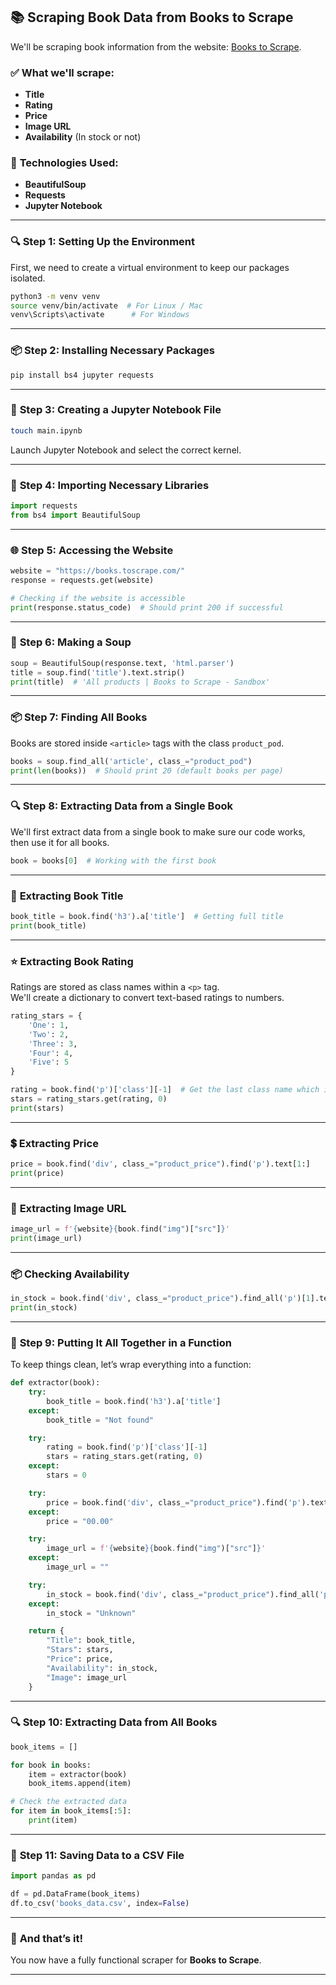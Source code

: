 

## 📚 **Scraping Book Data from Books to Scrape**  
We'll be scraping book information from the website: [Books to Scrape](https://books.toscrape.com/).  

### ✅ **What we'll scrape:**  
- **Title**  
- **Rating**  
- **Price**  
- **Image URL**  
- **Availability** (In stock or not)  

### 🔧 **Technologies Used:**  
- **BeautifulSoup**  
- **Requests**  
- **Jupyter Notebook**

---

### 🔍 **Step 1: Setting Up the Environment**  
First, we need to create a virtual environment to keep our packages isolated.

```bash
python3 -m venv venv
source venv/bin/activate  # For Linux / Mac
venv\Scripts\activate      # For Windows
```

---

### 📦 **Step 2: Installing Necessary Packages**  
```bash
pip install bs4 jupyter requests
```

---

### 📒 **Step 3: Creating a Jupyter Notebook File**  
```bash
touch main.ipynb
```
Launch Jupyter Notebook and select the correct kernel.

---

### 📂 **Step 4: Importing Necessary Libraries**  
```python
import requests
from bs4 import BeautifulSoup
```

---

### 🌐 **Step 5: Accessing the Website**  
```python
website = "https://books.toscrape.com/"
response = requests.get(website)

# Checking if the website is accessible
print(response.status_code)  # Should print 200 if successful
```

---

### 🍜 **Step 6: Making a Soup**  
```python
soup = BeautifulSoup(response.text, 'html.parser')
title = soup.find('title').text.strip()
print(title)  # 'All products | Books to Scrape - Sandbox'
```

---

### 📦 **Step 7: Finding All Books**  
Books are stored inside `<article>` tags with the class `product_pod`.

```python
books = soup.find_all('article', class_="product_pod")
print(len(books))  # Should print 20 (default books per page)
```

---

### 🔍 **Step 8: Extracting Data from a Single Book**  
We'll first extract data from a single book to make sure our code works, then use it for all books.

```python
book = books[0]  # Working with the first book
```

---

### 📖 **Extracting Book Title**  
```python
book_title = book.find('h3').a['title']  # Getting full title
print(book_title)
```

---

### ⭐ **Extracting Book Rating**  
Ratings are stored as class names within a `<p>` tag.  
We'll create a dictionary to convert text-based ratings to numbers.

```python
rating_stars = {
    'One': 1,
    'Two': 2,
    'Three': 3,
    'Four': 4,
    'Five': 5
}

rating = book.find('p')['class'][-1]  # Get the last class name which indicates the rating
stars = rating_stars.get(rating, 0)
print(stars)
```

---

### 💲 **Extracting Price**  
```python
price = book.find('div', class_="product_price").find('p').text[1:]
print(price)
```

---

### 📸 **Extracting Image URL**  
```python
image_url = f'{website}{book.find("img")["src"]}'
print(image_url)
```

---

### 📦 **Checking Availability**  
```python
in_stock = book.find('div', class_="product_price").find_all('p')[1].text.strip()
print(in_stock)
```

---

### 🔄 **Step 9: Putting It All Together in a Function**  
To keep things clean, let’s wrap everything into a function:

```python
def extractor(book):
    try:
        book_title = book.find('h3').a['title']
    except:
        book_title = "Not found"

    try:
        rating = book.find('p')['class'][-1]
        stars = rating_stars.get(rating, 0)
    except:
        stars = 0

    try:
        price = book.find('div', class_="product_price").find('p').text[1:]
    except:
        price = "00.00"

    try:
        image_url = f'{website}{book.find("img")["src"]}'
    except:
        image_url = ""

    try:
        in_stock = book.find('div', class_="product_price").find_all('p')[1].text.strip()
    except:
        in_stock = "Unknown"

    return {
        "Title": book_title,
        "Stars": stars,
        "Price": price,
        "Availability": in_stock,
        "Image": image_url
    }
```

---

### 🔍 **Step 10: Extracting Data from All Books**  
```python
book_items = []

for book in books:
    item = extractor(book)
    book_items.append(item)

# Check the extracted data
for item in book_items[:5]:
    print(item)
```

---

### 💾 **Step 11: Saving Data to a CSV File**  
```python
import pandas as pd

df = pd.DataFrame(book_items)
df.to_csv('books_data.csv', index=False)
```

---

### 🎉 **And that’s it!**  
You now have a fully functional scraper for **Books to Scrape**. 

---


